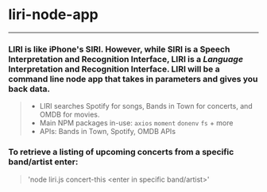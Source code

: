 # liri-node-app
_______________
###  LIRI is like iPhone's SIRI. However, while SIRI is a Speech Interpretation and Recognition Interface, LIRI is a _Language_ Interpretation and Recognition Interface. LIRI will be a command line node app that takes in parameters and gives you back data.

>* LIRI searches Spotify for songs, Bands in Town for concerts, and OMDB for movies.
>* Main NPM packages in-use: `axios` `moment` `donenv` `fs` + more
>* APIs: Bands in Town, Spotify, OMDB APIs

### To retrieve a listing of upcoming concerts from a specific band/artist enter:
>'node liri.js concert-this <enter in specific band/artist>'
